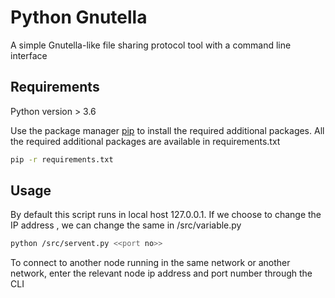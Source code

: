 # Python Gnutella

A simple Gnutella-like file sharing protocol tool with a command line interface

## Requirements

Python version > 3.6

Use the package manager [pip](https://pip.pypa.io/en/stable/) to install the required additional packages. All the required additional packages are available in requirements.txt

```bash
pip -r requirements.txt
```

## Usage

By default this script runs in local host 127.0.0.1. If we choose to change the IP address , we can change the same in /src/variable.py

```bash
python /src/servent.py <<port no>>
```

To connect to another node running in the same network or another network, enter the relevant node ip address and port number through the CLI
